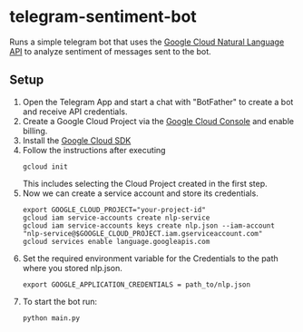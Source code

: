 # telegram-sentiment-bot

Runs a simple telegram bot that uses the [Google Cloud Natural Language API](https://cloud.google.com/natural-language/docs/analyzing-sentiment) to analyze sentiment of messages sent to the bot.

## Setup
1.  Open the Telegram App and start a chat with "BotFather" to create a bot and receive API credentials.
2.  Create a Google Cloud Project via the [Google Cloud Console](console.cloud.google.com) and enable billing.
3.  Install the [Google Cloud SDK](https://cloud.google.com/sdk/install)
4.  Follow the instructions after executing 
    ```
    gcloud init
    ````
    This includes selecting the Cloud Project created in the first step.
5.  Now we can create a service account and store its credentials.
    ```
    export GOOGLE_CLOUD_PROJECT="your-project-id"
    gcloud iam service-accounts create nlp-service
    gcloud iam service-accounts keys create nlp.json --iam-account "nlp-service@$GOOGLE_CLOUD_PROJECT.iam.gserviceaccount.com"
    gcloud services enable language.googleapis.com
    ```
6.  Set the required environment variable for the Credentials to the path where you stored nlp.json.
    ```
    export GOOGLE_APPLICATION_CREDENTIALS = path_to/nlp.json
    ````
7.  To start the bot run:
    ```
    python main.py
    ```
